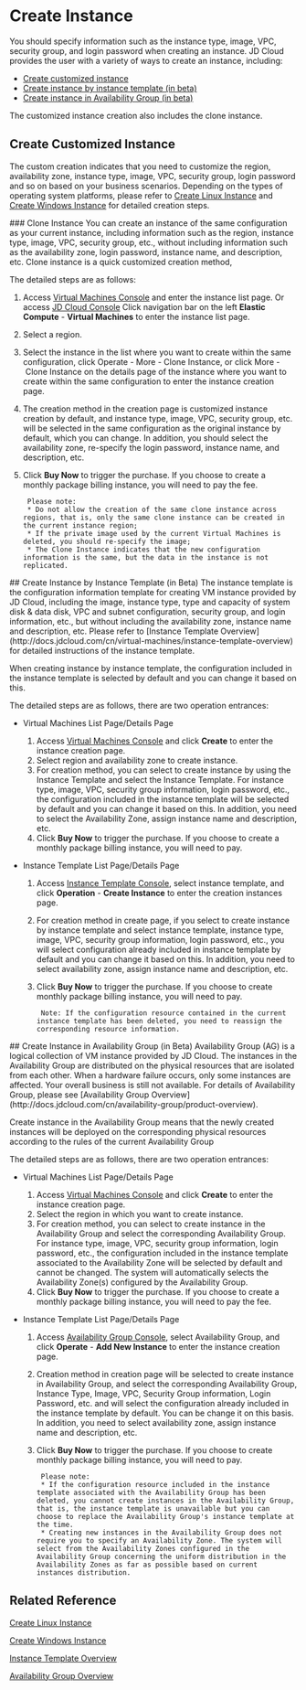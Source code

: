 # Create Instance

You should specify information such as the instance type, image, VPC, security group, and login password when creating an instance. JD Cloud provides the user with a variety of ways to create an instance, including:

* [Create customized instance](Create-Instance#user-content-1)
* [Create instance by instance template (in beta) ](Create-Instance#user-content-2)
* [Create instance in Availability Group (in beta)](Create-Instance#user-content-3)


The customized instance creation also includes the clone instance.

## Create Customized Instance
The custom creation indicates that you need to customize the region, availability zone, instance type, image, VPC, security group, login password and so on based on your business scenarios. Depending on the types of operating system platforms, please refer to [Create Linux Instance](http://docs.jdcloud.com/cn/virtual-machines/create-linux-instance) and [Create Windows Instance](http://docs.jdcloud.com/cn/virtual-machines/create-windows-instance) for detailed creation steps.

<div id="user-content-1"></div>
### Clone Instance
You can create an instance of the same configuration as your current instance, including information such as the region, instance type, image, VPC, security group, etc., without including information such as the availability zone, login password, instance name, and description, etc. Clone instance is a quick customized creation method,

The detailed steps are as follows:

1. Access [Virtual Machines Console](https://cns-console.jdcloud.com/host/compute/list) and enter the instance list page. Or access [JD Cloud Console](https://console.jdcloud.com) Click navigation bar on the left **Elastic Compute** - **Virtual Machines** to enter the instance list page.
2. Select a region.
3. Select the instance in the list where you want to create within the same configuration, click Operate - More - Clone Instance, or click More - Clone Instance on the details page of the instance where you want to create within the same configuration to enter the instance creation page.
4. The creation method in the creation page is customized instance creation by default, and instance type, image, VPC, security group, etc. will be selected in the same configuration as the original instance by default, which you can change. In addition, you should select the availability zone, re-specify the login password, instance name, and description, etc. 
5. Click **Buy Now** to trigger the purchase. If you choose to create a monthly package billing instance, you will need to pay the fee.

		Please note:
		* Do not allow the creation of the same clone instance across regions, that is, only the same clone instance can be created in the current instance region;
		* If the private image used by the current Virtual Machines is deleted, you should re-specify the image;
		* The Clone Instance indicates that the new configuration information is the same, but the data in the instance is not replicated.

<div id=user-content-2></div>
## Create Instance by Instance Template (in Beta)
The instance template is the configuration information template for creating VM instance provided by JD Cloud, including the image, instance type, type and capacity of system disk & data disk, VPC and subnet configuration, security group, and login information, etc., but without including the availability zone, instance name and description, etc. Please refer to [Instance Template Overview](http://docs.jdcloud.com/cn/virtual-machines/instance-template-overview) for detailed instructions of the instance template.

When creating instance by instance template, the configuration included in the instance template is selected by default and you can change it based on this.

The detailed steps are as follows, there are two operation entrances:

* Virtual Machines List Page/Details Page

	1.  Access [Virtual Machines Console](https://cns-console.jdcloud.com/host/compute/list) and click **Create** to enter the instance creation page.
	2. Select region and availability zone to create instance.
	3. For creation method, you can select to create instance by using the Instance Template and select the Instance Template. For instance type, image, VPC, security group information, login password, etc., the configuration included in the instance template will be selected by default and you can change it based on this. In addition, you need to select the Availability Zone, assign instance name and description, etc.
	4. Click **Buy Now** to trigger the purchase. If you choose to create a monthly package billing instance, you will need to pay.

* Instance Template List Page/Details Page

	1. Access [Instance Template Console](https://cns-console.jdcloud.com/host/launchtemplate/list), select instance template, and click **Operation** - **Create Instance** to enter the creation instances page.
	2. For creation method in create page, if you select to create instance by instance template and select instance template, instance type, image, VPC, security group information, login password, etc., you will select configuration already included in instance template by default and you can change it based on this. In addition, you need to select availability zone, assign instance name and description, etc.
	3. Click **Buy Now** to trigger the purchase. If you choose to create monthly package billing instance, you will need to pay.
		
			Note: If the configuration resource contained in the current instance template has been deleted, you need to reassign the corresponding resource information.

<div id=user-content-3></div>
## Create Instance in Availability Group (in Beta)
Availability Group (AG) is a logical collection of VM instance provided by JD Cloud. The instances in the Availability Group are distributed on the physical resources that are isolated from each other. When a hardware failure occurs, only some instances are affected. Your overall business is still not available. For details of Availability Group, please see [Availability Group Overview](http://docs.jdcloud.com/cn/availability-group/product-overview).

Create instance in the Availability Group means that the newly created instances will be deployed on the corresponding physical resources according to the rules of the current Availability Group

The detailed steps are as follows, there are two operation entrances:

* Virtual Machines List Page/Details Page

	1. Access [Virtual Machines Console](https://cns-console.jdcloud.com/host/compute/list) and click **Create** to enter the instance creation page.
	2. Select the region in which you want to create instance.
	3. For creation method, you can select to create instance in the Availability Group and select the corresponding Availability Group. For instance type, image, VPC, security group information, login password, etc., the configuration included in the instance template associated to the Availability Zone will be selected by default and cannot be changed. The system will automatically selects the Availability Zone(s) configured by the Availability Group.
	4. Click **Buy Now** to trigger the purchase. If you choose to create a monthly package billing instance, you will need to pay the fee.

* Instance Template List Page/Details Page

	1. Access [Availability Group Console](https://cns-console.jdcloud.com/host/availabilitygroup/list), select Availability Group, and click **Operate** - **Add New Instance** to enter the instance creation page.
	2. Creation method in creation page will be selected to create instance in Availability Group, and select the corresponding Availability Group, Instance Type, Image, VPC, Security Group information, Login Password, etc. and will select the configuration already included in the instance template by default. You can be change it on this basis. In addition, you need to select availability zone, assign instance name and description, etc.
	3. Click **Buy Now** to trigger the purchase. If you choose to create monthly package billing instance, you will need to pay.
		
			Please note:
			* If the configuration resource included in the instance template associated with the Availability Group has been deleted, you cannot create instances in the Availability Group, that is, the instance template is unavailable but you can choose to replace the Availability Group's instance template at the time.
			* Creating new instances in the Availability Group does not require you to specify an Availability Zone. The system will select from the Availability Zones configured in the Availability Group concerning the uniform distribution in the Availability Zones as far as possible based on current instances distribution.


## Related Reference

[Create Linux Instance](https://cns-console.jdcloud.com/host/compute/list)

[Create Windows Instance](http://docs.jdcloud.com/cn/virtual-machines/create-windows-instance)

[Instance Template Overview](http://docs.jdcloud.com/cn/virtual-machines/instance-template-overview)

[Availability Group Overview](http://docs.jdcloud.com/cn/availability-group/product-overview)
